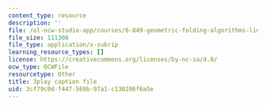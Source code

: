 ```yaml
---
content_type: resource
description: ''
file: /ol-ocw-studio-app/courses/6-849-geometric-folding-algorithms-linkages-origami-polyhedra-fall-2012/3cf79c0df447569b97a1c130206f6a5e_82t7g2itzm4.vtt
file_size: 111308
file_type: application/x-subrip
learning_resource_types: []
license: https://creativecommons.org/licenses/by-nc-sa/4.0/
ocw_type: OCWFile
resourcetype: Other
title: 3play caption file
uid: 3cf79c0d-f447-569b-97a1-c130206f6a5e
---
```

